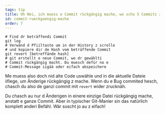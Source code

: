 ```yaml
---
tags: tip
title: Oh Nei, ich muess e Commit rückgängig mache, wo scho 5 Commits zruggliegt!
id: commit-rueckgaengig-mache
order: 7
---
```


```git
# Find dr beträffendi Commit
git log
# Verwänd d Pfiiltaste um in der History z scrolle
# und kopiere dir de Hash vom beträffende Commit
git revert [betreffände hash]
# git erstellt e neue Commit, wo dr gewählti
# Commit rückgängig macht. Du muesch defür no e
# Commit-Message iigää oder eifach abspeichere
```

Me muess also doch nid alte Code uswähle und in die aktuelle Dateie iifiege, um Änderige rückgängig z mache. Wenn du e Bug commited hesch, chasch du also de ganzi commit mit `revert` wider zrucknäh.

Du chasch au nur d Änderigen in einere einzige Datei rückgängig mache, anstatt e ganze Commit. Aber in typischer Git-Manier sin das natürlich komplett anderi Befähl. Wär suscht jo au z eifach!